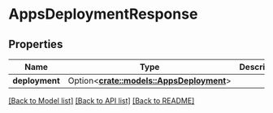 # AppsDeploymentResponse

## Properties

Name | Type | Description | Notes
------------ | ------------- | ------------- | -------------
**deployment** | Option<[**crate::models::AppsDeployment**](apps_deployment.md)> |  | [optional]

[[Back to Model list]](../README.md#documentation-for-models) [[Back to API list]](../README.md#documentation-for-api-endpoints) [[Back to README]](../README.md)



